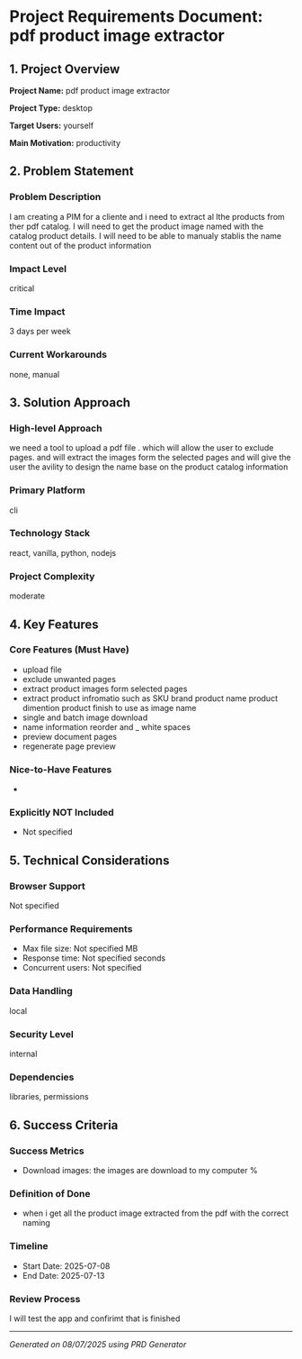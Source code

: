 # Project Requirements Document: pdf product image extractor 

## 1. Project Overview

**Project Name:** pdf product image extractor 

**Project Type:** desktop

**Target Users:** yourself

**Main Motivation:** productivity

## 2. Problem Statement

### Problem Description
I am creating a PIM for a cliente and i need to extract al lthe products from ther pdf catalog. I will need to get the product image named with the catalog product details. I will need to be able to manualy stablis the name content out of the product information

### Impact Level
critical

### Time Impact
3 days per week

### Current Workarounds
none, manual

## 3. Solution Approach

### High-level Approach
we need a tool to upload a pdf file . which will allow the user to exclude pages. and will extract the images form the selected pages and will give the user the avility to design the name base on the product catalog information 

### Primary Platform
cli

### Technology Stack
react, vanilla, python, nodejs

### Project Complexity
moderate

## 4. Key Features

### Core Features (Must Have)
- upload file 
- exclude unwanted pages 
- extract product images form selected pages
- extract product infromatio such as SKU brand product name product dimention product finish to use as image name 
- single and batch image download
- name information reorder and _ white spaces 
- preview document pages 
- regenerate page preview 

### Nice-to-Have Features
- 

### Explicitly NOT Included
- Not specified

## 5. Technical Considerations

### Browser Support
Not specified

### Performance Requirements
- Max file size: Not specified MB
- Response time: Not specified seconds
- Concurrent users: Not specified

### Data Handling
local

### Security Level
internal

### Dependencies
libraries, permissions

## 6. Success Criteria

### Success Metrics
- Download images: the images are download to my computer %

### Definition of Done
- when i get all the product image extracted from the pdf with the correct naming 

### Timeline
- Start Date: 2025-07-08
- End Date: 2025-07-13

### Review Process
I will test the app and confirimt that is finished 

---

*Generated on 08/07/2025 using PRD Generator*